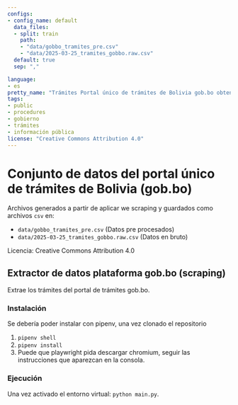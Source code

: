 ```yaml
---
configs:
- config_name: default
  data_files:
  - split: train
    path:
    - "data/gobbo_tramites_pre.csv"
    - "data/2025-03-25_tramites_gobbo.raw.csv"
  default: true
  sep: ","

language:
- es
pretty_name: "Trámites Portal único de trámites de Bolivia gob.bo obtenidos por scraping."
tags:
- public
- procedures
- gobierno
- trámites
- información pública
license: "Creative Commons Attribution 4.0"
---
```


# Conjunto de datos del portal único de trámites de Bolivia (gob.bo)

Archivos generados a partir de aplicar we scraping y guardados como archivos `csv` en:

- `data/gobbo_tramites_pre.csv` (Datos pre procesados)
- `data/2025-03-25_tramites_gobbo.raw.csv` (Datos en bruto)

Licencia: Creative Commons Attribution 4.0

## Extractor de datos plataforma gob.bo (scraping)

Extrae los trámites del portal de trámites gob.bo.

### Instalación

Se debería poder instalar con pipenv, una vez clonado el repositorio

1. `pipenv shell`
2. `pipenv install`
3. Puede que playwright pida descargar chromium, seguir las instrucciones que aparezcan en la consola.

### Ejecución

Una vez activado el entorno virtual: `python main.py`.

